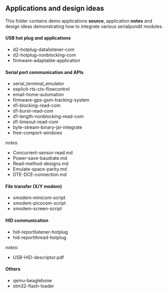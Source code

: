 ## Applications and design ideas

This folder contains demo applications **source**, application **notes** and design ideas demonstrating how to integrate 
various serialpundit modules.

#### USB hot plug and applications
- d2-hotplug-datalistener-com
- d2-hotplug-nonblocking-com
- firmware-adaptable-application

#### Serial port communication and APIs
- serial_terminal_emulator
- explicit-rts-cts-flowcontrol
- email-home-automation
- firmware-gps-gsm-tracking-system
- d1-blocking-read-com
- d1-burst-read-com
- d1-length-nonblocking-read-com
- d1-timeout-read-com
- byte-stream-binary-jar-integrate
- free-comport-windows

*notes*:
- Concurrent-sensor-read.md
- Power-save-baudrate.md
- Read-method-designs.md
- Emulate-space-parity.md
- DTE-DCE-connection.md

#### File transfer (X/Y modem)
- xmodem-minicom-script
- xmodem-picocom-script
- xmodem-screen-script

#### HID communication
- hid-reportlistener-hotplug
- hid-reportthread-hotplug

*notes*:
- USB-HID-descriptor.pdf

#### Others
- qemu-beaglebone
- stm32-flash-loader
